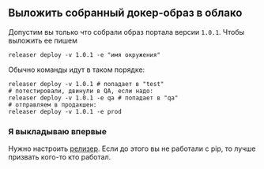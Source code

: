 ## Выложить собранный докер-образ в облако

Допустим вы только что собрали образ портала версии `1.0.1`. Чтобы выложить ее 
пишем
 
    releaser deploy -v 1.0.1 -e "имя окружения"
    
Обычно команды идут в таком порядке:

    releaser deploy -v 1.0.1 # попадает в "test"
    # потестировали, двинули в QA, если надо:
    releaser deploy -v 1.0.1 -e qa # попадает в "qa"
    # отправляем в продакшен:
    releaser deploy -v 1.0.1 -e prod

### Я выкладываю впервые

Нужно настроить [релизер](https://github.yandex-team.ru/tools/releaser). Если до этого вы не работали с pip, то лучше призвать кого-то кто работал.
